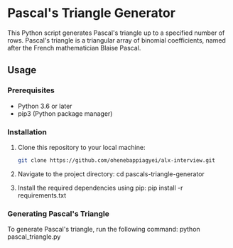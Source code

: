 # Pascal's Triangle Generator

This Python script generates Pascal's triangle up to a specified number of rows. Pascal's triangle is a triangular array of binomial coefficients, named after the French mathematician Blaise Pascal.

## Usage

### Prerequisites

- Python 3.6 or later
- pip3 (Python package manager)

### Installation

1. Clone this repository to your local machine:

   ```bash
   git clone https://github.com/ohenebappiagyei/alx-interview.git

2. Navigate to the project directory:
  	cd pascals-triangle-generator

3. Install the required dependencies using pip:
	pip install -r requirements.txt

### Generating Pascal's Triangle
To generate Pascal's triangle, run the following command:
	python pascal_triangle.py
